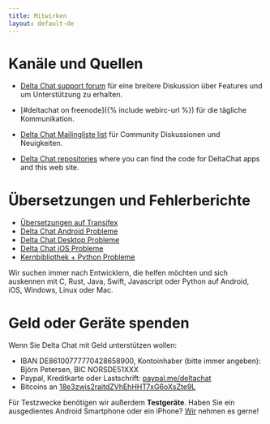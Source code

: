 ```yaml
---
title: Mitwirken
layout: default-de
---
```




<!-- GENERATED FILE -- DO NOT EDIT -->



# Kanäle und Quellen

- [Delta Chat support forum](https://support.delta.chat) für eine breitere
Diskussion über Features und um Unterstützung zu erhalten.

- [#deltachat on freenode]({% include webirc-url %}) für die tägliche Kommunikation.

- [Delta Chat Mailingliste
  list](https://lists.codespeak.net/postorius/lists/delta.codespeak.net/) 
  für Community Diskussionen und Neuigkeiten.

- [Delta Chat repositories](https://github.com/deltachat/) where you can 
  find the code for DeltaChat apps and this web site.

# Übersetzungen und Fehlerberichte

- [Übersetzungen auf Transifex](https://www.transifex.com/delta-chat/public/)
- [Delta Chat Android Probleme](https://github.com/deltachat/deltachat-android/issues)
- [Delta Chat Desktop Probleme](https://github.com/deltachat/deltachat-desktop/issues)
- [Delta Chat iOS Probleme](https://github.com/deltachat/deltachat-ios/issues)
- [Kernbibliothek + Python Probleme](https://github.com/deltachat/deltachat-core/issues)

Wir suchen immer nach Entwicklern, die helfen möchten und sich auskennen mit 
C, Rust, Java, Swift, Javascript oder Python auf Android, iOS, Windows, Linux oder Mac.


# Geld oder Geräte spenden

Wenn Sie Delta Chat mit Geld unterstützen wollen:

- IBAN DE86100777770428658900, Kontoinhaber (bitte immer angeben): Björn Petersen, BIC NORSDE51XXX
- Paypal, Kreditkarte oder Lastschrift: [paypal.me/deltachat](https://paypal.me/deltachat/20)
- Bitcoins an [18e3zwis2raitdZVhEhHHT7xG6oXsZte9L](bitcoin:18e3zwis2raitdZVhEhHHT7xG6oXsZte9L)

Für Testzwecke benötigen wir außerdem **Testgeräte**. Haben Sie ein ausgedientes Android Smartphone oder ein iPhone?
[Wir](imprint) nehmen es gerne!
